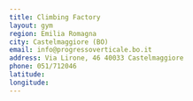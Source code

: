 ```yaml
---
title: Climbing Factory
layout: gym
region: Emilia Romagna
city: Castelmaggiore (BO)
email: info@progressoverticale.bo.it
address: Via Lirone, 46 40033 Castelmaggiore
phone: 051/712046
latitude: 
longitude: 
---
```


